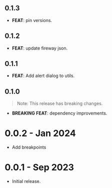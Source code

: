 ## 0.1.3

 - **FEAT**: pin versions.

## 0.1.2

 - **FEAT**: update fireway json.

## 0.1.1

 - **FEAT**: Add alert dialog to utils.

## 0.1.0

> Note: This release has breaking changes.

 - **BREAKING** **FEAT**: dependency improvements.

# 0.0.2 - Jan 2024

- Add breakpoints

# 0.0.1 - Sep 2023

- Initial release.
